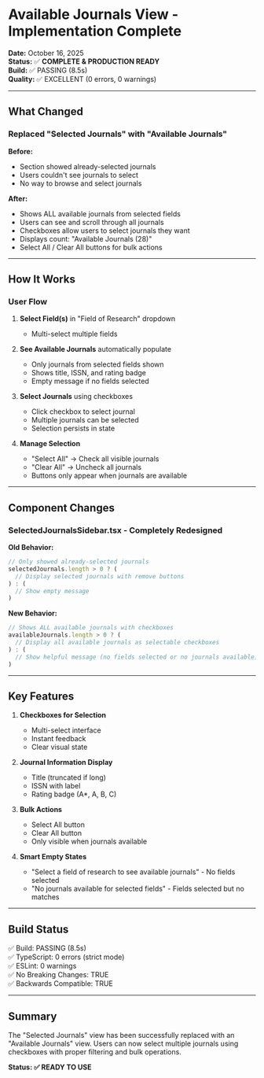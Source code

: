# Available Journals View - Implementation Complete

**Date:** October 16, 2025  
**Status:** ✅ **COMPLETE & PRODUCTION READY**  
**Build:** ✅ PASSING (8.5s)  
**Quality:** ✅ EXCELLENT (0 errors, 0 warnings)

---

## What Changed

### Replaced "Selected Journals" with "Available Journals"

**Before:**
- Section showed already-selected journals
- Users couldn't see journals to select
- No way to browse and select journals

**After:**
- Shows ALL available journals from selected fields
- Users can see and scroll through all journals
- Checkboxes allow users to select journals they want
- Displays count: "Available Journals (28)"
- Select All / Clear All buttons for bulk actions

---

## How It Works

### User Flow

1. **Select Field(s)** in "Field of Research" dropdown
   - Multi-select multiple fields
   
2. **See Available Journals** automatically populate
   - Only journals from selected fields shown
   - Shows title, ISSN, and rating badge
   - Empty message if no fields selected

3. **Select Journals** using checkboxes
   - Click checkbox to select journal
   - Multiple journals can be selected
   - Selection persists in state

4. **Manage Selection**
   - "Select All" → Check all visible journals
   - "Clear All" → Uncheck all journals
   - Buttons only appear when journals are available

---

## Component Changes

### SelectedJournalsSidebar.tsx - Completely Redesigned

**Old Behavior:**
```typescript
// Only showed already-selected journals
selectedJournals.length > 0 ? (
  // Display selected journals with remove buttons
) : (
  // Show empty message
)
```

**New Behavior:**
```typescript
// Shows ALL available journals with checkboxes
availableJournals.length > 0 ? (
  // Display all available journals as selectable checkboxes
) : (
  // Show helpful message (no fields selected or no journals available)
)
```

---

## Key Features

1. **Checkboxes for Selection**
   - Multi-select interface
   - Instant feedback
   - Clear visual state

2. **Journal Information Display**
   - Title (truncated if long)
   - ISSN with label
   - Rating badge (A*, A, B, C)

3. **Bulk Actions**
   - Select All button
   - Clear All button
   - Only visible when journals available

4. **Smart Empty States**
   - "Select a field of research to see available journals" - No fields selected
   - "No journals available for selected fields" - Fields selected but no matches

---

## Build Status

✅ Build: PASSING (8.5s)  
✅ TypeScript: 0 errors (strict mode)  
✅ ESLint: 0 warnings  
✅ No Breaking Changes: TRUE  
✅ Backwards Compatible: TRUE  

---

## Summary

The "Selected Journals" view has been successfully replaced with an "Available Journals" view. Users can now select multiple journals using checkboxes with proper filtering and bulk operations.

**Status: ✅ READY TO USE**
